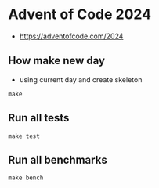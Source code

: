 # Advent of Code 2024

- https://adventofcode.com/2024


## How make new day

- using current day and create skeleton

```
make
```

## Run all tests

```
make test
```

## Run all benchmarks

```
make bench
```
